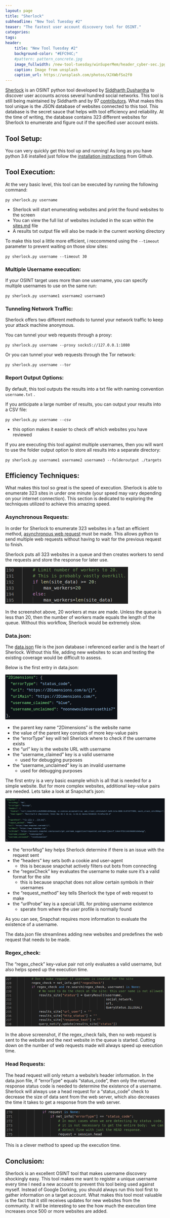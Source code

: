 ```yaml
---
layout: page
title: "Sherlock"
subheadline: "New Tool Tuesday #2"
teaser: "The fastest user account discovery tool for OSINT."
categories:
tags: 
header:
    title: "New Tool Tuesday #2"
    background-color: "#EFC94C;"
    #pattern: pattern_concrete.jpg
    image_fullwidth: /new-tool-tuesday/winSuperMem/header_cyber-sec.jpg
    caption: Image from unsplash
    caption_url: https://unsplash.com/photos/XJXWbfSo2f0
---
```


[Sherlock](https://github.com/sherlock-project/sherlock) is an OSINT python tool developed by [Siddharth Dushantha](https://twitter.com/sidheart) to discover user accounts across several hundred social networks. This tool is still being maintained by Siddharth and by 97 [contributors](https://github.com/sherlock-project/sherlock/graphs/contributors). What makes this tool unique is the JSON database of websites connected to this tool. This database is the secret sauce that helps with tool efficiency and reliability. At the time of writing, the database contains 323 different websites for Sherlock to enumerate and figure out if the specified user account exists. 

## Tool Setup:

You can very quickly get this tool up and running! As long as you have python 3.6 installed just follow the [installation instructions](https://github.com/sherlock-project/sherlock#installation) from Github.

## Tool Execution:

At the very basic level, this tool can be executed by running the following command:

`py sherlock.py username`

- Sherlock will start enumerating websites and print the found websites to the screen
-    You can view the full list of websites included in the scan within the [sites.md](https://github.com/sherlock-project/sherlock/blob/master/sites.md) file
- A results txt output file will also be made in the current working directory

To make this tool a little more efficient, i reccommend using the `--timeout` parameter to prevent waiting on those slow sites:

`py sherlock.py username --timeout 30`

### Multiple Username execution:

If your OSINT target uses more than one username, you can specify multiple usernames to use on the same run:

`py sherlock.py username1 username2 username3`

### Tunneling Network Traffic:

Sherlock offers two different methods to tunnel your network traffic to keep your attack machine anonymous. 

You can tunnel your web requests through a proxy:

`py sherlock.py username --proxy socks5://127.0.0.1:1080`

Or you can tunnel your web requests through the Tor network:

`py sherlock.py username --tor`

### Report Output Options:

By default, this tool outputs the results into a txt file with naming convention `username.txt` .

If you anticipate a large number of results, you can output your results into a CSV file:

`py sherlock.py username --csv`

- this option makes it easier to check off which websites you have reviewed

If you are executing this tool against multiple usernames, then you will want to use the folder output option to store all results into a separate directory:

`py sherlock.py username1 username2 username3 --folderoutput ./targets` 

## Efficiency Techniques:

What makes this tool so great is the speed of execution. Sherlock is able to enumerate 323 sites in under one minute (your speed may vary depending on your internet connection). This section is dedicated to exploring the techniques utilized to achieve this amazing speed. 

### Asynchronous Requests:

In order for Sherlock to enumerate 323 websites in a fast an efficient method, [asynchronous web request](https://github.com/ross/requests-futures#working-in-the-background) must be made. This allows python to send multiple web requests without having to wait for the previous request to finish. 

Sherlock puts all 323 websites in a queue and then creates workers to send the requests and store the response for later use.

![wokers_numbers.png](/images/new-tool-tuesday-02/wokers_numbers.png)

In the screenshot above, 20 workers at max are made. Unless the queue is less than 20, then the number of workers made equals the length of the queue. Without this workflow, Sherlock would be extremely slow. 

### Data.json:

The [data.json](https://github.com/sherlock-project/sherlock/blob/master/sherlock/resources/data.json) file is the json database i referenced earlier and is the heart of Sherlock. Without this file, adding new websites to scan and testing the existing coverage would be difficult to assess.

Below is the first entry in data.json:

![first_entry_data_json.png](/images/new-tool-tuesday-02/first_entry_data_json.png)

- the parent key name “2Dimensions” is the website name
- the value of the parent key consists of more key-value pairs
- the “errorType” key will tell Sherlock where to check if the username exists
- the “url” key is the website URL with username
- the “username_claimed” key is a valid username
    - used for debugging purposes
- the “username_unclaimed” key is an invalid username
    - used for debugging purposes

The first entry is a very basic example which is all that is needed for a simple website. But for more complex websites, additional key-value pairs are needed. Lets take a look at Snapchat’s json:

![snapchat_data_json.png](/images/new-tool-tuesday-02/snapchat_data_json.png)

- the “errorMsg” key helps Sherlock determine if there is an issue with the request sent
- the “headers” key sets both a cookie and user-agent
    - this is because snapchat actively filters out bots from connecting
- the “regexCheck” key evaluates the username to make sure it’s a valid format for the site
    - this is because snapchat does not allow certain symbols in their usernames
- the “request_method” key tells Sherlock the type of web request to make
- the “urlProbe” key is a special URL for probing username existence
    - sperate from where the user profile is normally found

As you can see, Snapchat requires more information to evaluate the existence of a username. 

The data.json file streamlines adding new websites and predefines the web request that needs to be made.

### Regex_check:

The “regex_check” key-value pair not only evaluates a valid username, but also helps speed up the execution time. 

![regex_check_code.png](/images/new-tool-tuesday-02/regex_check_code.png)

In the above screenshot, if the regex_check fails, then no web request is sent to the website and the next website in the queue is started. Cutting down on the number of web requests made will always speed up execution time. 

### Head Requests:

The head request will only return a website’s header information. In the data.json file, if “errorType” equals “status_code”, then only the returned response status code is needed to determine the existence of a username. Sherlock will always use a head request for a “status_code” check to decrease the size of data sent from the web server, which also decreases the time it takes to get a response from the web server.

![head_request_code.png](/images/new-tool-tuesday-02/head_request_code.png)

This is a clever method to speed up the execution time.

## Conclusion:

Sherlock is an excellent OSINT tool that makes username discovery shockingly easy. This tool makes me want to register a unique username every time I need a new account to prevent this tool being used against myself. Instead of Google Dorking, you should always run this tool first to gather information on a target account. What makes this tool most valuable is the fact that it still receives updates for new websites from the community. It will be interesting to see the how much the execution time increases once 500 or more websites are added.